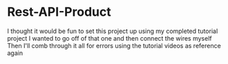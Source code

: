 # Rest-API-Product

I thought it would be fun to set this project up using my completed tutorial project
I wanted to go off of that one and then connect the wires myself
Then I'll comb through it all for errors using the tutorial videos as reference again